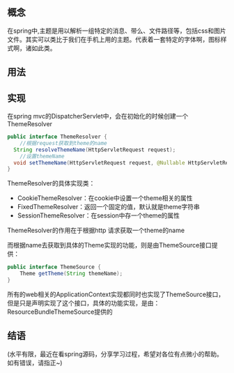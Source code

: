 ## 概念

在spring中,主题是用以解析一组特定的消息、带么、文件路径等，包括css和图片文件。其实可以类比于我们在手机上用的主题。代表着一套特定的字体啊，图标样式啊，诸如此类。

## 用法



## 实现

在spring mvc的DispatcherServlet中，会在初始化的时候创建一个ThemeResolver

```java
public interface ThemeResolver {
	//根据request获取到theme的name
  String resolveThemeName(HttpServletRequest request);
	//设置themeName
  void setThemeName(HttpServletRequest request, @Nullable HttpServletResponse response, @Nullable String themeName);
}
```

ThemeResolver的具体实现类：

* CookieThemeResolver：在cookie中设置一个theme相关的属性
* FixedThemeResolver：返回一个固定的值，默认就是theme字符串
* SessionThemeResolver：在session中存一个theme的属性

ThemeResolver的作用在于根据http 请求获取一个theme的name

而根据name去获取到具体的Theme实现的功能，则是由ThemeSource接口提供：

```java
public interface ThemeSource {
	Theme getTheme(String themeName);
}
```

所有的web相关的ApplicationContext实现都同时也实现了ThemeSource接口，但是只是声明实现了这个接口，具体的功能实现，是由：ResourceBundleThemeSource提供的

## 结语

(水平有限，最近在看spring源码，分享学习过程，希望对各位有点微小的帮助。如有错误，请指正~)


